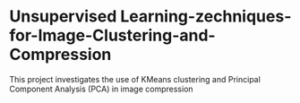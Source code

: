 # Unsupervised Learning-zechniques-for-Image-Clustering-and-Compression
This project investigates the use of KMeans clustering and Principal Component Analysis (PCA) in image compression
